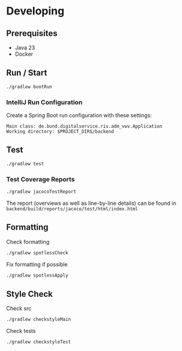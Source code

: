 # Developing

## Prerequisites

- Java 23
- Docker

## Run / Start

```bash
./gradlew bootRun
```

### IntelliJ Run Configuration

Create a Spring Boot run configuration with these settings:

```
Main class: de.bund.digitalservice.ris.adm_vwv.Application
Working directory: $PROJECT_DIR$/backend
```

## Test

```bash
./gradlew test
```

### Test Coverage Reports

```bash
./gradlew jacocoTestReport
```

The report (overviews as well as line-by-line details) can be found in `backend/build/reports/jacoco/test/html/index.html`

## Formatting

Check formatting

```bash
./gradlew spotlessCheck
```

Fix formatting if possible

```bash
./gradlew spotlessApply
```

## Style Check

Check src

```bash
./gradlew checkstyleMain
```

Check tests

```bash
./gradlew checkstyleTest
```
